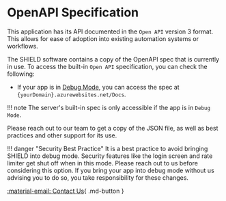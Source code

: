 # OpenAPI Specification

This application has its API documented in the `Open API` version 3 format.
This allows for ease of adoption into existing automation systems or workflows.

The SHIELD software contains a copy of the OpenAPI spec that is currently in use. To access the built-in `Open API` specification, you can check the following:

- If your app is in [Debug Mode](../Settings/Environmental-Variables-Reference.md#sop_debug), you can access the spec at `{yourDomain}.azurewebsites.net/Docs`.

!!! note
    The server's built-in spec is only accessible if the app is in `Debug Mode`.

Please reach out to our team to get a copy of the JSON file, as well as best practices and other support for its use.

!!! danger "Security Best Practice"
    It is a best practice to avoid bringing SHIELD into debug mode. Security features like the login screen and rate limiter get shut off when in this mode. Please reach out to us before considering this option.
    If you bring your app into debug mode without us advising you to do so, you take responsibility for these changes.

[:material-email: Contact Us](https://shilab.com/contact/){ .md-button  }

